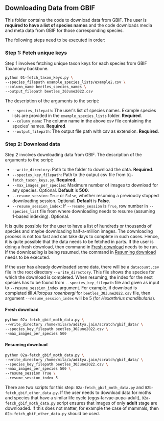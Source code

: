 ## Downloading Data from GBIF 

This folder contains the code to download data from GBIF. The user is **required to have a list of species names** and the code downloads media and meta data from GBIF for those corresponding species.


The following steps need to be executed in order:

### Step 1: Fetch unique keys
Step 1 involves fetching unique taxon keys for each species from GBIF Taxanomy backbone. 
```bash
python 01-fetch_taxon_keys.py \
--species_filepath example_species_lists/example2.csv \
--column_name beetles_species_names \
--output_filepath beetles_30June2022.csv
```
The description of the arguments to the script:
* `--species_filepath`: The user's list of species names. Example species lists are provided in the `example_species_lists` folder. **Required**.
* `--column_name`: The column name in the above csv file containing the species' names. **Required**.
* `--output_filepath`: The output file path with csv as extension. **Required**.

### Step 2: Download data
Step 2 involves downloading data from GBIF. The description of the arguments to the script:

* `--write_directory`: Path to the folder to download the data. **Required**.
* `--species_key_filepath`: Path to the output csv file from `01-fetch_taxon_keys.py`. **Required**.
* `--max_images_per_species`: Maximum number of images to download for any species. Optional. **Default** is **500**.
* `--resume_session`: `True` or `False`, whether resuming a previously stopped downloading session. Optional. **Default** is **False**.
* `--resume_session_index`: If `--resume_session` is `True`, row number in `--species_list` file from where downloading needs to resume (assuming 1-based indexing). Optional.

It is quite possible for the user to have a list of hundreds or thousands of species and maybe downloading half-a-million images. The downloading process is not too fast and can take days to complete in such cases. Hence, it is quite possible that the data needs to be fetched in parts. If the user is doing a fresh download, then command in [Fresh download](####Freshdownload) needs to be run. If the downloading is being resumed, the command in [Resuming download](####Freshdownload) needs to be executed. 

If the user has already downloaded some data, there will be a `datacount.csv` file in the root directory `--write_directory`. This file shows the species for which the download is completed. When resuming, the index for the next species has to be found from `--species_key_filepath` file and given as input to `--resume_session_index` argument. For example, if download is completed till *Allotopus rosenbergi* for `beetles_30June2022.csv` file, then argument `--resume_session_index` will be 5 (for *Hexarthrius mandibularis*).

#### Fresh download
```bash
python 02a-fetch_gbif_moth_data.py \
--write_directory /home/mila/a/aditya.jain/scratch/gbif_data/ \
--species_key_filepath beetles_30June2022.csv \
--max_images_per_species 500 
```

#### Resuming download
```bash
python 02a-fetch_gbif_moth_data.py \
--write_directory /home/mila/a/aditya.jain/scratch/gbif_data/ \
--species_key_filepath beetles_30June2022.csv \
--max_images_per_species 500 \
--resume_session True \
--resume_session_index 5
```

There are two scripts for this step: `02a-fetch_gbif_moth_data.py` and `02b-fetch_gbif_other_data.py`. If the user needs to download data for moths and  species that have a similar life cycle (eggs-larvae-pupa-adult), `02a-fetch_gbif_moth_data.py` script ensures that images of only **adult** stage are downloaded. If this does not matter, for example the case of mammals, then `02b-fetch_gbif_other_data.py` should be used.


<!-- ### Step 3: Create webdataset and remove corrupted images
[TO BE UPDATED] -->